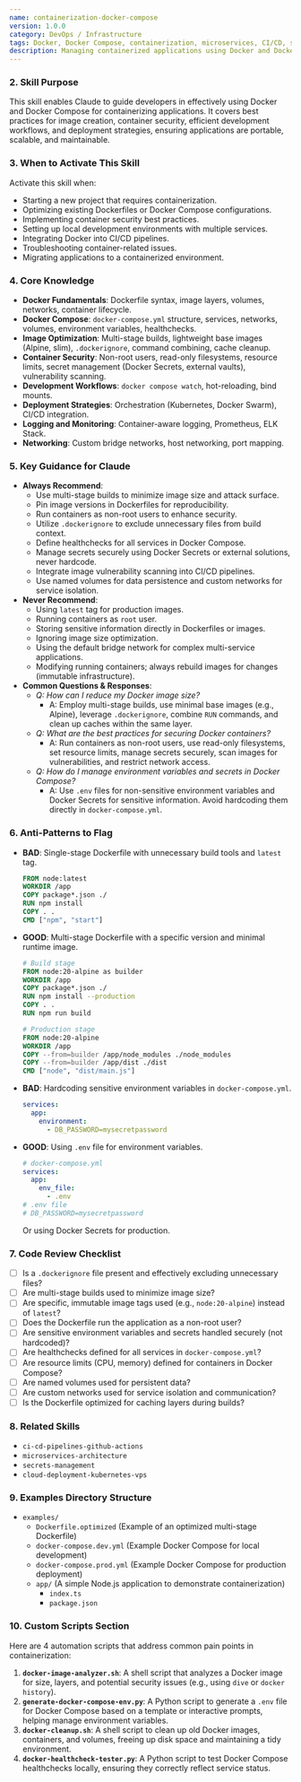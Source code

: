 ```yaml
---
name: containerization-docker-compose
version: 1.0.0
category: DevOps / Infrastructure
tags: Docker, Docker Compose, containerization, microservices, CI/CD, security, deployment
description: Managing containerized applications using Docker and Docker Compose.
---
```


### 2. Skill Purpose

This skill enables Claude to guide developers in effectively using Docker and Docker Compose for containerizing applications. It covers best practices for image creation, container security, efficient development workflows, and deployment strategies, ensuring applications are portable, scalable, and maintainable.

### 3. When to Activate This Skill

Activate this skill when:
*   Starting a new project that requires containerization.
*   Optimizing existing Dockerfiles or Docker Compose configurations.
*   Implementing container security best practices.
*   Setting up local development environments with multiple services.
*   Integrating Docker into CI/CD pipelines.
*   Troubleshooting container-related issues.
*   Migrating applications to a containerized environment.

### 4. Core Knowledge

*   **Docker Fundamentals**: Dockerfile syntax, image layers, volumes, networks, container lifecycle.
*   **Docker Compose**: `docker-compose.yml` structure, services, networks, volumes, environment variables, healthchecks.
*   **Image Optimization**: Multi-stage builds, lightweight base images (Alpine, slim), `.dockerignore`, command combining, cache cleanup.
*   **Container Security**: Non-root users, read-only filesystems, resource limits, secret management (Docker Secrets, external vaults), vulnerability scanning.
*   **Development Workflows**: `docker compose watch`, hot-reloading, bind mounts.
*   **Deployment Strategies**: Orchestration (Kubernetes, Docker Swarm), CI/CD integration.
*   **Logging and Monitoring**: Container-aware logging, Prometheus, ELK Stack.
*   **Networking**: Custom bridge networks, host networking, port mapping.

### 5. Key Guidance for Claude

*   **Always Recommend**:
    *   Use multi-stage builds to minimize image size and attack surface.
    *   Pin image versions in Dockerfiles for reproducibility.
    *   Run containers as non-root users to enhance security.
    *   Utilize `.dockerignore` to exclude unnecessary files from build context.
    *   Define healthchecks for all services in Docker Compose.
    *   Manage secrets securely using Docker Secrets or external solutions, never hardcode.
    *   Integrate image vulnerability scanning into CI/CD pipelines.
    *   Use named volumes for data persistence and custom networks for service isolation.
*   **Never Recommend**:
    *   Using `latest` tag for production images.
    *   Running containers as `root` user.
    *   Storing sensitive information directly in Dockerfiles or images.
    *   Ignoring image size optimization.
    *   Using the default bridge network for complex multi-service applications.
    *   Modifying running containers; always rebuild images for changes (immutable infrastructure).
*   **Common Questions & Responses**:
    *   *Q: How can I reduce my Docker image size?*
        *   A: Employ multi-stage builds, use minimal base images (e.g., Alpine), leverage `.dockerignore`, combine `RUN` commands, and clean up caches within the same layer.
    *   *Q: What are the best practices for securing Docker containers?*
        *   A: Run containers as non-root users, use read-only filesystems, set resource limits, manage secrets securely, scan images for vulnerabilities, and restrict network access.
    *   *Q: How do I manage environment variables and secrets in Docker Compose?*
        *   A: Use `.env` files for non-sensitive environment variables and Docker Secrets for sensitive information. Avoid hardcoding them directly in `docker-compose.yml`.

### 6. Anti-Patterns to Flag

*   **BAD**: Single-stage Dockerfile with unnecessary build tools and `latest` tag.
    ```dockerfile
    FROM node:latest
    WORKDIR /app
    COPY package*.json ./
    RUN npm install
    COPY . .
    CMD ["npm", "start"]
    ```
*   **GOOD**: Multi-stage Dockerfile with a specific version and minimal runtime image.
    ```dockerfile
    # Build stage
    FROM node:20-alpine as builder
    WORKDIR /app
    COPY package*.json ./
    RUN npm install --production
    COPY . .
    RUN npm run build

    # Production stage
    FROM node:20-alpine
    WORKDIR /app
    COPY --from=builder /app/node_modules ./node_modules
    COPY --from=builder /app/dist ./dist
    CMD ["node", "dist/main.js"]
    ```
*   **BAD**: Hardcoding sensitive environment variables in `docker-compose.yml`.
    ```yaml
    services:
      app:
        environment:
          - DB_PASSWORD=mysecretpassword
    ```
*   **GOOD**: Using `.env` file for environment variables.
    ```yaml
    # docker-compose.yml
    services:
      app:
        env_file:
          - .env
    # .env file
    # DB_PASSWORD=mysecretpassword
    ```
    Or using Docker Secrets for production.

### 7. Code Review Checklist

*   [ ] Is a `.dockerignore` file present and effectively excluding unnecessary files?
*   [ ] Are multi-stage builds used to minimize image size?
*   [ ] Are specific, immutable image tags used (e.g., `node:20-alpine`) instead of `latest`?
*   [ ] Does the Dockerfile run the application as a non-root user?
*   [ ] Are sensitive environment variables and secrets handled securely (not hardcoded)?
*   [ ] Are healthchecks defined for all services in `docker-compose.yml`?
*   [ ] Are resource limits (CPU, memory) defined for containers in Docker Compose?
*   [ ] Are named volumes used for persistent data?
*   [ ] Are custom networks used for service isolation and communication?
*   [ ] Is the Dockerfile optimized for caching layers during builds?

### 8. Related Skills

*   `ci-cd-pipelines-github-actions`
*   `microservices-architecture`
*   `secrets-management`
*   `cloud-deployment-kubernetes-vps`

### 9. Examples Directory Structure

*   `examples/`
    *   `Dockerfile.optimized` (Example of an optimized multi-stage Dockerfile)
    *   `docker-compose.dev.yml` (Example Docker Compose for local development)
    *   `docker-compose.prod.yml` (Example Docker Compose for production deployment)
    *   `app/` (A simple Node.js application to demonstrate containerization)
        *   `index.ts`
        *   `package.json`

### 10. Custom Scripts Section

Here are 4 automation scripts that address common pain points in containerization:

1.  **`docker-image-analyzer.sh`**: A shell script that analyzes a Docker image for size, layers, and potential security issues (e.g., using `dive` or `docker history`).
2.  **`generate-docker-compose-env.py`**: A Python script to generate a `.env` file for Docker Compose based on a template or interactive prompts, helping manage environment variables.
3.  **`docker-cleanup.sh`**: A shell script to clean up old Docker images, containers, and volumes, freeing up disk space and maintaining a tidy environment.
4.  **`docker-healthcheck-tester.py`**: A Python script to test Docker Compose healthchecks locally, ensuring they correctly reflect service status.
